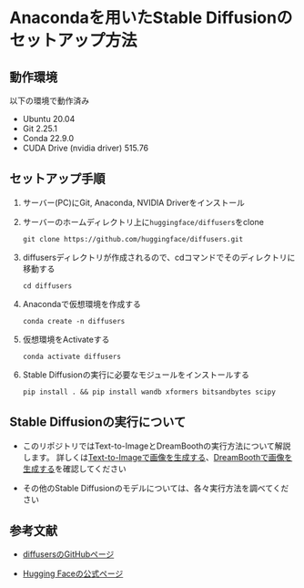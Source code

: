 # Anacondaを用いたStable Diffusionのセットアップ方法

## 動作環境

以下の環境で動作済み

- Ubuntu 20.04
- Git 2.25.1
- Conda 22.9.0
- CUDA Drive (nvidia driver) 515.76

## セットアップ手順

1. サーバー(PC)にGit, Anaconda, NVIDIA Driverをインストール

2. サーバーのホームディレクトリ上に`huggingface/diffusers`をclone

    ```
    git clone https://github.com/huggingface/diffusers.git
    ```

3. diffusersディレクトリが作成されるので、cdコマンドでそのディレクトリに移動する

    ```
    cd diffusers
    ```

4. Anacondaで仮想環境を作成する

    ```
    conda create -n diffusers
    ```

5. 仮想環境をActivateする

    ```
    conda activate diffusers
    ```

6. Stable Diffusionの実行に必要なモジュールをインストールする

    ```
    pip install . && pip install wandb xformers bitsandbytes scipy
    ```

## Stable Diffusionの実行について

- このリポジトリではText-to-ImageとDreamBoothの実行方法について解説します。
詳しくは[Text-to-Imageで画像を生成する](text_to_image)、[DreamBoothで画像を生成する](dreambooth/)を確認してください

- その他のStable Diffusionのモデルについては、各々実行方法を調べてください

## 参考文献

- [diffusersのGitHubページ](https://github.com/NVlabs/stylegan3/)

- [Hugging Faceの公式ページ](https://github.com/NVlabs/stylegan3/issues/77)
